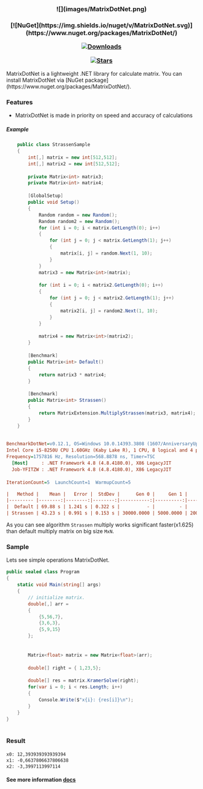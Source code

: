 <h3 align="center">
![](images/MatrixDotNet.png)
</h3>

<h3 align="center">
[![NuGet](https://img.shields.io/nuget/v/MatrixDotNet.svg)](https://www.nuget.org/packages/MatrixDotNet/)
  
[![Downloads](https://img.shields.io/nuget/dt/benchmarkdotnet.svg)](https://www.nuget.org/packages/MatrixDotNet/)
 
[![Stars](https://img.shields.io/github/stars/toor1245/MatrixDotNet?color=brightgreen)](https://github.com/toor1245/MatrixDotNet/stargazers)
</h3>
MatrixDotNet is a lightweight .NET library for calculate matrix. You can install MatrixDotNet via [NuGet package](https://www.nuget.org/packages/MatrixDotNet/).

### Features
* MatrixDotNet is made in priority on speed and accuracy of calculations

##### Example 
```C#
    public class StrassenSample
    {
        int[,] matrix = new int[512,512];
        int[,] matrix2 = new int[512,512];
        
        private Matrix<int> matrix3;
        private Matrix<int> matrix4;

        [GlobalSetup]
        public void Setup()
        {
            Random random = new Random();
            Random random2 = new Random();
            for (int i = 0; i < matrix.GetLength(0); i++)
            {
                for (int j = 0; j < matrix.GetLength(1); j++)
                {
                    matrix[i, j] = random.Next(1, 10);
                }
            }
            matrix3 = new Matrix<int>(matrix);
            
            for (int i = 0; i < matrix2.GetLength(0); i++)
            {
                for (int j = 0; j < matrix2.GetLength(1); j++)
                {
                    matrix2[i, j] = random2.Next(1, 10);
                }
            }
            
            matrix4 = new Matrix<int>(matrix2);
        }

        [Benchmark]
        public Matrix<int> Default()
        {
            return matrix3 * matrix4;
        }
        
        [Benchmark]
        public Matrix<int> Strassen()
        {
            return MatrixExtension.MultiplyStrassen(matrix3, matrix4);
        }
    }
```

``` ini

BenchmarkDotNet=v0.12.1, OS=Windows 10.0.14393.3808 (1607/AnniversaryUpdate/Redstone1)
Intel Core i5-8250U CPU 1.60GHz (Kaby Lake R), 1 CPU, 8 logical and 4 physical cores
Frequency=1757816 Hz, Resolution=568.8878 ns, Timer=TSC
  [Host]     : .NET Framework 4.8 (4.8.4180.0), X86 LegacyJIT
  Job-YFITZW : .NET Framework 4.8 (4.8.4180.0), X86 LegacyJIT

IterationCount=5  LaunchCount=1  WarmupCount=5  

```

```ini
|   Method |    Mean |   Error |  StdDev |      Gen 0 |     Gen 1 |     Gen 2 | Allocated |
|--------- |--------:|--------:|--------:|-----------:|----------:|----------:|----------:|
|  Default | 69.88 s | 1.241 s | 0.322 s |          - |         - |         - |   1.01 MB |
| Strassen | 43.23 s | 0.991 s | 0.153 s | 30000.0000 | 5000.0000 | 2000.0000 | 174.32 MB |
```

As you can see algorithm `Strassen` multiply works significant faster(x1.625) than default multiply matrix on big size `MxN`.

### Sample
Lets see simple operations MatrixDotNet.
```C#
public sealed class Program
{
    static void Main(string[] args)
    {
        // initialize matrix.
        double[,] arr =
        {
            {5,56,7},
            {3,6,3},
            {5,9,15}
        };


        Matrix<float> matrix = new Matrix<float>(arr);

        double[] right = { 1,23,5};

        double[] res = matrix.KramerSolve(right);
        for(var i = 0; i < res.Length; i++)
        {
            Console.Write($"x{i}: {res[i]}\n");
        }
    }
}
 
```
### Result
```
x0: 12,393939393939394
x1: -0,6637806637806638
x2: -3,3997113997114
```

#### See more information [docs](https://github.com/toor1245/MatrixDotNet/tree/master/docs/articles) 